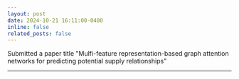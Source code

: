 ```yaml
---
layout: post
date: 2024-10-21 16:11:00-0400
inline: false
related_posts: false
---
```

Submitted a paper title "Mulfi-feature representation-based graph attention networks for predicting potential supply relationships"


---
